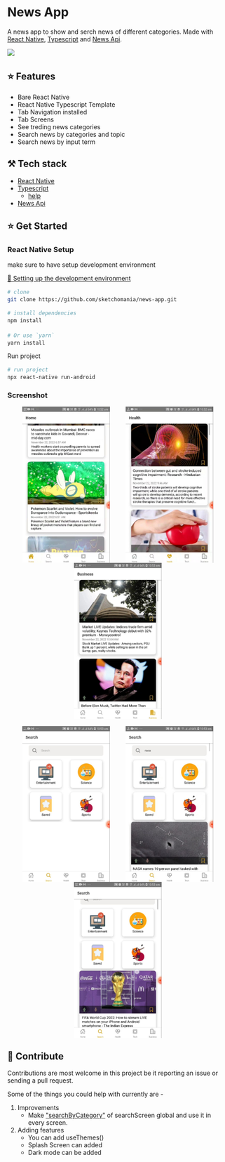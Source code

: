 # News App

A news app to show and serch news of different categories.
Made with [React Native](https://reactnative.dev/), [Typescript](https://www.typescriptlang.org/) and [News Api](https://newsapi.org/).

[](https://giphy.com/gifs/demo-mobile-app-react-native-rmLFc0t1T2Vnfr1A1Z)

<img  src="https://media.giphy.com/media/rmLFc0t1T2Vnfr1A1Z/giphy.gif" width="300" >

## :star: Features

- Bare React Native
- React Native Typescript Template
- Tab Navigation installed
- Tab Screens
- See treding news categories
- Search news by categories and topic
- Search news by input term

## ⚒️ Tech stack

- [React Native](https://reactnative.dev/)
- [Typescript](https://www.typescriptlang.org/)
  - [help](https://react-typescript-cheatsheet.netlify.app/)
- [News Api](https://newsapi.org/)

## :star: Get Started

### React Native Setup

make sure to have setup development environment

[📍 Setting up the development environment](https://reactnative.dev/docs/environment-setup)

```bash
# clone
git clone https://github.com/sketchomania/news-app.git
```

```bash
# install dependencies
npm install

# Or use `yarn`
yarn install
```

Run project

```bash
# run project
npx react-native run-android
```

### Screenshot

<div style="display: flex; margin: 1rem; justify-content: space-around; flex-wrap: wrap">
 <img src="src/assets/home_0.jpg" alt="home screen"  width="200">
 <img src="src/assets/health_0.jpg" alt="health screen"  width="200">
 <img src="src/assets/business_1.jpg" alt="business screen"  width="200">
</div>
<div style="display: flex; margin: 1rem; justify-content: space-around; flex-wrap: wrap">
 <img src="src/assets/search_0.jpg" alt="search screen"  width="200">
 <img src="src/assets/search_1.jpg" alt="search screen"  width="200">
 <img src="src/assets/search_2.jpg" alt="search screen"  width="200">
</div>

## 🚀 Contribute

Contributions are most welcome in this project be it reporting an issue or sending a pull request.

Some of the things you could help with currently are -

1. Improvements
   - Make ["searchByCategory"](src/screens/search/SearchScreen.tsx) of searchScreen global and use it in every screen.
2. Adding features
   - You can add useThemes()
   - Splash Screen can added
   - Dark mode can be added
